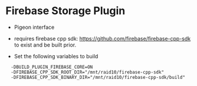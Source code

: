 # Firebase Storage Plugin

* Pigeon interface

* requires firebase cpp sdk: https://github.com/firebase/firebase-cpp-sdk to exist and be built prior.

* Set the following variables to build

```
  -DBUILD_PLUGIN_FIREBASE_CORE=ON
  -DFIREBASE_CPP_SDK_ROOT_DIR="/mnt/raid10/firebase-cpp-sdk"
  -DFIREBASE_CPP_SDK_BINARY_DIR="/mnt/raid10/firebase-cpp-sdk/build"
```